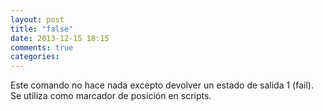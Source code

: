 ```yaml
---
layout: post
title: "false"
date: 2013-12-15 18:15
comments: true
categories: 
---
```

Este comando no hace nada excepto devolver un estado de salida 1 (fail). Se utiliza como marcador de posición en scripts.

